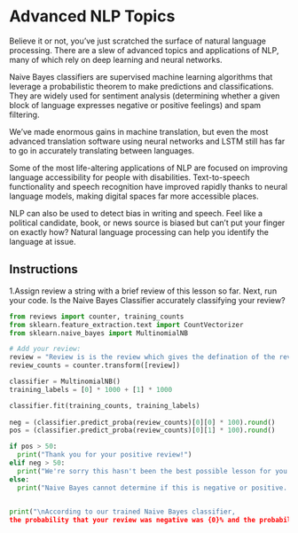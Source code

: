 # Advanced NLP Topics
Believe it or not, you’ve just scratched the surface of natural language processing. 
There are a slew of advanced topics and applications of NLP, 
many of which rely on deep learning and neural networks.

Naive Bayes classifiers are supervised machine learning algorithms 
that leverage a probabilistic theorem to make predictions and classifications. 
They are widely used for sentiment analysis (determining whether a given block of language 
expresses negative or positive feelings) and spam filtering.

We’ve made enormous gains in machine translation,
but even the most advanced translation software using neural networks and LSTM still has 
far to go in accurately translating between languages.

Some of the most life-altering applications of NLP are focused on improving language accessibility
for people with disabilities. Text-to-speech functionality and speech recognition have improved rapidly
thanks to neural language models, making digital spaces far more accessible places.

NLP can also be used to detect bias in writing and speech. Feel like a political candidate, book,
or news source is biased but can’t put your finger on exactly how? Natural language processing can 
help you identify the language at issue.

## Instructions
1.Assign review a string with a brief review of this lesson so far. Next, run your code.
Is the Naive Bayes Classifier accurately classifying your review?

```python
from reviews import counter, training_counts
from sklearn.feature_extraction.text import CountVectorizer
from sklearn.naive_bayes import MultinomialNB

# Add your review:
review = "Review is is the review which gives the defination of the review for the deveopment of group of reviews in a library"
review_counts = counter.transform([review])

classifier = MultinomialNB()
training_labels = [0] * 1000 + [1] * 1000

classifier.fit(training_counts, training_labels)
  
neg = (classifier.predict_proba(review_counts)[0][0] * 100).round()
pos = (classifier.predict_proba(review_counts)[0][1] * 100).round()

if pos > 50:
  print("Thank you for your positive review!")
elif neg > 50:
  print("We're sorry this hasn't been the best possible lesson for you! We're always looking to improve.")
else:
  print("Naive Bayes cannot determine if this is negative or positive. Thank you or we're sorry?")

  
print("\nAccording to our trained Naive Bayes classifier, 
the probability that your review was negative was {0}% and the probability it was positive was {1}%.".format(neg, pos))

